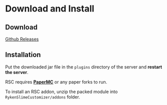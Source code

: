 # Download and Install

## Download

[Github Releases](https://github.com/SlimefunReloadingProject/RykenSlimeCustomizer-EN/releases)

## Installation

Put the downloaded jar file in the `plugins` directory of the server and **restart the server**.

RSC requires [**PaperMC**](https://papermc.io/) or any paper forks to run.

To install an RSC addon, unzip the packed module into `RykenSlimeCustomizer/addons` folder.
